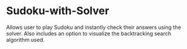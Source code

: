 # Sudoku-with-Solver
Allows user to play Sudoku and instantly check their answers using the solver. Also includes an option to visualize the backtracking search algorithm used.
